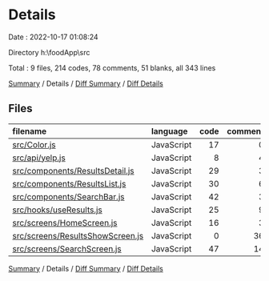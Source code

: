 # Details

Date : 2022-10-17 01:08:24

Directory h:\\foodApp\\src

Total : 9 files,  214 codes, 78 comments, 51 blanks, all 343 lines

[Summary](results.md) / Details / [Diff Summary](diff.md) / [Diff Details](diff-details.md)

## Files
| filename | language | code | comment | blank | total |
| :--- | :--- | ---: | ---: | ---: | ---: |
| [src/Color.js](/src/Color.js) | JavaScript | 17 | 0 | 2 | 19 |
| [src/api/yelp.js](/src/api/yelp.js) | JavaScript | 8 | 4 | 5 | 17 |
| [src/components/ResultsDetail.js](/src/components/ResultsDetail.js) | JavaScript | 29 | 3 | 4 | 36 |
| [src/components/ResultsList.js](/src/components/ResultsList.js) | JavaScript | 30 | 6 | 6 | 42 |
| [src/components/SearchBar.js](/src/components/SearchBar.js) | JavaScript | 42 | 3 | 2 | 47 |
| [src/hooks/useResults.js](/src/hooks/useResults.js) | JavaScript | 25 | 9 | 6 | 40 |
| [src/screens/HomeScreen.js](/src/screens/HomeScreen.js) | JavaScript | 16 | 3 | 3 | 22 |
| [src/screens/ResultsShowScreen.js](/src/screens/ResultsShowScreen.js) | JavaScript | 0 | 36 | 7 | 43 |
| [src/screens/SearchScreen.js](/src/screens/SearchScreen.js) | JavaScript | 47 | 14 | 16 | 77 |

[Summary](results.md) / Details / [Diff Summary](diff.md) / [Diff Details](diff-details.md)